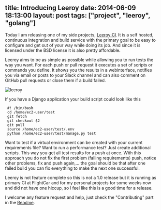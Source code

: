 title: Introducing Leeroy
date: 2014-06-09 18:13:00
layout: post
tags: ["project", "leeroy", "golang"]
---
Today I am releasing one of my side projects, [Leeroy CI](https://github.com/fallenhitokiri/leeroyci). It is a self hosted, continuous integration and build service with the primary goal to be easy to configure and get out of your way while doing its job. And since it is licensed under the BSD license it is also pretty affordable.
<!--MORE-->

Leeroy aims to be as simple as possible while allowing you to run tests the way you want. For each push or pull request it executes a set of scripts or commands you define. It shows you the results in a webinterface, notifies you via email or posts to your Slack channel and can also comment on GitHub pull requests or close them if a build failed.

![leeroy](leeroy.png)

If you have a Django application your build script could look like this

     #! /bin/bash		
     cd /home/ec2-user/test
     git fetch
     git checkout $2
     git pull
     source /home/ec2-user/test/.env
     python /home/ec2-user/test/manage.py test

Want to test if a virtual environment can be created with your current requirements file? Want to run a performance test? Just create additional scripts. This way you get all test results for a push at once.
With this approach you do not fix the first problem (failing requirements) push, notice other problems, fix and push again,... the goal should be that after one failed build you can fix everything to make the next one successful. 
 
Leeroy is not feature complete so this is not a 1.0 release but it is running as primary CI at FlightCar and for my personal projects for some weeks now and did not have one hiccup, so I feel like this is a good time for a release.

I welcome any feature request and help, just check the "Contributing" part in the [Readme](https://github.com/fallenhitokiri/leeroyci/blob/master/Readme.md).
